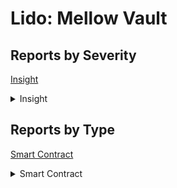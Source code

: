 # Lido: Mellow Vault

## Reports by Severity

[Insight](./#insight)

<details>

<summary>Insight</summary>

* [Boost \_ Lido\_ Mellow Vault 34756 - \[Smart Contract - Insight\] Missing calldata forwarding in Vaultdeposit compromises custom validator effectiveness](boost-\_-lido\_-mellow-vault-34756-smart-contract-insight-missing-calldata-forwarding-in-vaultdeposit.md)

</details>

## Reports by Type

[Smart Contract](./#smart-contract)

<details>

<summary>Smart Contract</summary>

* [Boost \_ Lido\_ Mellow Vault 34756 - \[Smart Contract - Insight\] Missing calldata forwarding in Vaultdeposit compromises custom validator effectiveness](boost-\_-lido\_-mellow-vault-34756-smart-contract-insight-missing-calldata-forwarding-in-vaultdeposit.md)

</details>
